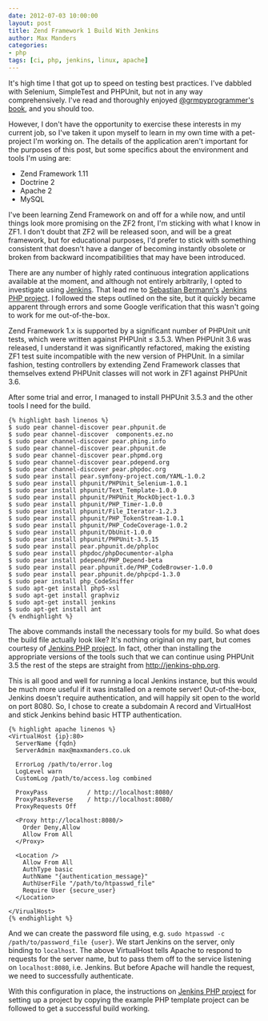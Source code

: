 ```yaml
--- 
date: 2012-07-03 10:00:00
layout: post
title: Zend Framework 1 Build With Jenkins
author: Max Manders
categories:
- php
tags: [ci, php, jenkins, linux, apache]
---
```


It's high time I that got up to speed on testing best practices.  I've dabbled with
Selenium, SimpleTest and PHPUnit, but not in any way comprehensively.  I've read and
thoroughly enjoyed [@grmpyprogrammer's](http://twitter.com/grmpyprogrammer)
[book](http://leanpub.com/grumpy-testing), and you should too.

However, I don't have the opportunity to exercise these interests in my current job,
so I've taken it upon myself to learn in my own time with a pet-project I'm working
on.<!--more-->
The details of the application aren't important for the purposes of this post, but some
specifics about the environment and tools I'm using are:

* Zend Framework 1.11
* Doctrine 2
* Apache 2
* MySQL

I've been learning Zend Framework on and off for a while now, and until things look more
promising on the ZF2 front, I'm sticking with what I know in ZF1.  I don't doubt that ZF2
will be released soon, and will be a great framework, but for educational purposes, I'd
prefer to stick with something consistent that doesn't have a danger of becoming instantly
obsolete or broken from backward incompatibilities that may have been introduced.

There are any number of highly rated continuous integration applications available at the
moment, and although not entirely arbitrarily, I opted to investigate using
[Jenkins](http://jenkins-ci.org).  That lead me to [Sebastian
Bermann's](http://sebastian-bergmann.de/) [Jenkins PHP project](http://jenkins-php.org/).
I followed the steps outlined on the site, but it quickly became apparent through errors
and some Google verification that this wasn't going to work for me out-of-the-box.

Zend Framework 1.x is supported by a significant number of PHPUnit unit tests, which were
written against PHPUnit &le; 3.5.3.  When PHPUnit 3.6 was released, I understand it was
significantly refactored, making the existing ZF1 test suite incompatible with the new
version of PHPUnit.  In a similar fashion, testing controllers by extending Zend Framework
classes that themselves extend PHPUnit classes will not work in ZF1 against PHPUnit 3.6.

After some trial and error, I managed to install PHPUnit 3.5.3 and the other tools I need
for the build.

    {% highlight bash linenos %}
    $ sudo pear channel-discover pear.phpunit.de
    $ sudo pear channel-discover  components.ez.no
    $ sudo pear channel-discover pear.phing.info
    $ sudo pear channel-discover pear.phpunit.de
    $ sudo pear channel-discover pear.phpmd.org
    $ sudo pear channel-discover pear.pdepend.org
    $ sudo pear channel-discover pear.phpdoc.org
    $ sudo pear install pear.symfony-project.com/YAML-1.0.2
    $ sudo pear install phpunit/PHPUnit_Selenium-1.0.1
    $ sudo pear install phpunit/Text_Template-1.0.0
    $ sudo pear install phpunit/PHPUnit_MockObject-1.0.3
    $ sudo pear install phpunit/PHP_Timer-1.0.0
    $ sudo pear install phpunit/File_Iterator-1.2.3
    $ sudo pear install phpunit/PHP_TokenStream-1.0.1
    $ sudo pear install phpunit/PHP_CodeCoverage-1.0.2
    $ sudo pear install phpunit/DbUnit-1.0.0
    $ sudo pear install phpunit/PHPUnit-3.5.15
    $ sudo pear install pear.phpunit.de/phploc
    $ sudo pear install phpdoc/phpDocumentor-alpha
    $ sudo pear install pdepend/PHP_Depend-beta
    $ sudo pear install pear.phpunit.de/PHP_CodeBrowser-1.0.0
    $ sudo pear install pear.phpunit.de/phpcpd-1.3.0
    $ sudo pear install php_CodeSniffer    
    $ sudo apt-get install php5-xsl
    $ sudo apt-get install graphviz
    $ sudo apt-get install jenkins
    $ sudo apt-get install ant
    {% endhighlight %}


The above commands install the necessary tools for my build.  So what does the build file
actually look like?  It's nothing original on my part, but comes courtesy of [Jenkins PHP
project](http://jenkins-php.org/).  In fact, other than installing the appropriate
versions of the tools such that we can continue using PHPUnit 3.5 the rest of the steps are
straight from http://jenkins-php.org.

This is all good and well for running a local Jenkins instance, but this would be much
more useful if it was installed on a remote server!  Out-of-the-box, Jenkins doesn't
require authentication, and will happily sit open to the world on port 8080.  So, I chose
to create a subdomain A record and VirtualHost and stick Jenkins behind basic HTTP
authentication.

    {% highlight apache linenos %}
    <VirtualHost {ip}:80>
      ServerName {fqdn}
      ServerAdmin max@maxmanders.co.uk

      ErrorLog /path/to/error.log
      LogLevel warn
      CustomLog /path/to/access.log combined

      ProxyPass           / http://localhost:8080/
      ProxyPassReverse    / http://localhost:8080/
      ProxyRequests Off

      <Proxy http://localhost:8080/>
        Order Deny,Allow
        Allow From All
      </Proxy>

      <Location />
        Allow From All
        AuthType basic
        AuthName "{authentication_message}"
        AuthUserFile "/path/to/htpasswd_file"
        Require User {secure_user}
      </Location>

    </VirualHost>
    {% endhighlight %}

And we can create the password file using, e.g. `sudo htpasswd -c /path/to/password_file {user}`.
We start Jenkins on the server, only binding to `localhost`.  The above VirtualHost tells Apache
to respond to requests for the server name, but to pass them off to the service listening on
`localhost:8080`, i.e. Jenkins.  But before Apache will handle the request, we need to successfully
authenticate.

With this configuration in place, the instructions on [Jenkins PHP project](http://jenkins-php.org/)
for setting up a project by copying the example PHP template project can be followed to
get a successful build working. 
